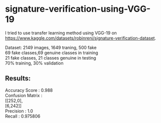 # signature-verification-using-VGG-19

I tried to use transfer learning method using VGG-19 on https://www.kaggle.com/datasets/robinreni/signature-verification-dataset.

Dataset: 2149 images, 1649 traning, 500 fake <br>
69 fake classes,69 genuine classes in training <br>
21 fake classes, 21 classes genuine in testing<br>
70% training, 30% validation<br>

<h2>Results: </h2>
Accuracy Score : 0.988 <br>
Confusion Matrix : <br>
[[252,0], <br>
[6,242]] <br>
Precision : 1.0 <br>
Recall : 0.975806
